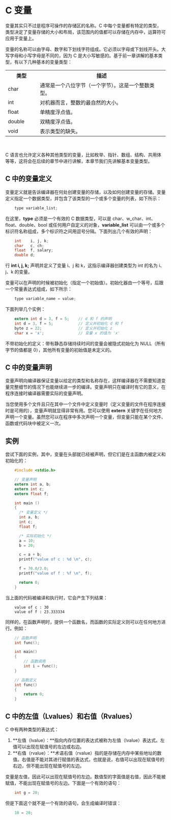 # C 变量

变量其实只不过是程序可操作的存储区的名称。C 中每个变量都有特定的类型，类型决定了变量存储的大小和布局，该范围内的值都可以存储在内存中，运算符可应用于变量上。

变量的名称可以由字母、数字和下划线字符组成。它必须以字母或下划线开头。大写字母和小写字母是不同的，因为 C 是大小写敏感的。基于前一章讲解的基本类型，有以下几种基本的变量类型：

</p> <table > <tr><th style="width:20%">类型</th><th>描述</th></tr> <tr><td>char</td><td>通常是一个八位字节（一个字节）。这是一个整数类型。</td></tr> <tr><td>int</td><td>对机器而言，整数的最自然的大小。</td></tr> <tr><td>float</td><td>单精度浮点值。</td></tr> <tr><td>double</td><td>双精度浮点值。</td></tr> <tr><td>void</td><td>表示类型的缺失。</td></tr> </table> <br /> <p>

C 语言也允许定义各种其他类型的变量，比如枚举、指针、数组、结构、共用体等等，这将会在后续的章节中进行讲解，本章节我们先讲解基本变量类型。

## C 中的变量定义
变量定义就是告诉编译器在何处创建变量的存储，以及如何创建变量的存储。变量定义指定一个数据类型，并包含了该类型的一个或多个变量的列表，如下所示：

```c
    type variable_list;
```

在这里，**type** 必须是一个有效的 C 数据类型，可以是 char、w_char、int、float、double、bool 或任何用户自定义的对象，**variable_list** 可以由一个或多个标识符名称组成，多个标识符之间用逗号分隔。下面列出几个有效的声明：

```c
    int    i, j, k;
    char   c, ch;
    float  f, salary;
    double d;
```

行 **int i, j, k;** 声明并定义了变量 i、j 和 k，这指示编译器创建类型为 int 的名为 i、j、k 的变量。

变量可以在声明的时候被初始化（指定一个初始值）。初始化器由一个等号，后跟一个常量表达式组成，如下所示：

```c
    type variable_name = value;
```

下面列举几个实例：

```c
    extern int d = 3, f = 5;    // d 和 f 的声明
    int d = 3, f = 5;           // 定义并初始化 d 和 f
    byte z = 22;                // 定义并初始化 z
    char x = 'x';               // 变量 x 的值为 'x'
```

不带初始化的定义：带有静态存储持续时间的变量会被隐式初始化为 NULL（所有字节的值都是 0），其他所有变量的初始值是未定义的。

## C 中的变量声明
变量声明向编译器保证变量以给定的类型和名称存在，这样编译器在不需要知道变量完整细节的情况下也能继续进一步的编译。变量声明只在编译时有它的意义，在程序连接时编译器需要实际的变量声明。

当您使用多个文件且只在其中一个文件中定义变量时（定义变量的文件在程序连接时是可用的），变量声明就显得非常有用。您可以使用 **extern** 关键字在任何地方声明一个变量。虽然您可以在程序中多次声明一个变量，但变量只能在某个文件、函数或代码块中被定义一次。

## 实例
尝试下面的实例，其中，变量在头部就已经被声明，但它们是在主函数内被定义和初始化的：

```c
    #include <stdio.h>

    // 变量声明
    extern int a, b;
    extern int c;
    extern float f;

    int main ()
    {
      /* 变量定义 */
      int a, b;
      int c;
      float f;

      /* 实际初始化 */
      a = 10;
      b = 20;

      c = a + b;
      printf("value of c : %d \n", c);

      f = 70.0/3.0;
      printf("value of f : %f \n", f);

      return 0;
    }
```

当上面的代码被编译和执行时，它会产生下列结果：

```
    value of c : 30
    value of f : 23.333334
```

同样的，在函数声明时，提供一个函数名，而函数的实际定义则可以在任何地方进行。例如：

```c
    // 函数声明
    int func();

    int main()
    {
        // 函数调用
        int i = func();
    }

    // 函数定义
    int func()
    {
        return 0;
    }
```

## C 中的左值（Lvalues）和右值（Rvalues）
C 中有两种类型的表达式：

1. **左值（lvalue）：**指向内存位置的表达式被称为左值（lvalue）表达式。左值可以出现在赋值号的左边或右边。
2. **右值（rvalue）：**术语右值（rvalue）指的是存储在内存中某些地址的数值。右值是不能对其进行赋值的表达式，也就是说，右值可以出现在赋值号的右边，但不能出现在赋值号的左边。

变量是左值，因此可以出现在赋值号的左边。数值型的字面值是右值，因此不能被赋值，不能出现在赋值号的左边。下面是一个有效的语句：

```c
    int g = 20;
```

但是下面这个就不是一个有效的语句，会生成编译时错误：

```c
    10 = 20;
```

